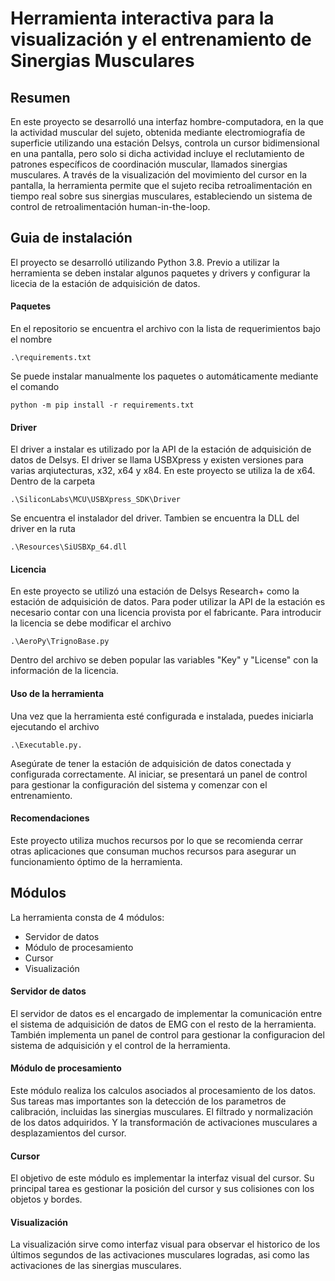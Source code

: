 # Herramienta interactiva para la visualización y el entrenamiento de Sinergias Musculares 

## Resumen 
En este proyecto se desarrolló una interfaz hombre-computadora, en la que la actividad muscular del sujeto, obtenida mediante electromiografía de superficie utilizando una estación Delsys, controla un cursor bidimensional en una pantalla, pero solo si dicha actividad incluye el reclutamiento de patrones específicos de coordinación muscular, llamados sinergias musculares. A través de la visualización del movimiento del cursor en la pantalla, la herramienta permite que el sujeto reciba retroalimentación en tiempo real sobre sus sinergias musculares, estableciendo un sistema de control de retroalimentación human-in-the-loop. 

## Guia de instalación
El proyecto se desarrolló utilizando Python 3.8. Previo a utilizar la herramienta se deben instalar algunos paquetes y drivers y configurar la licecia de la estación de adquisición de datos. 

#### Paquetes
En el repositorio se encuentra el archivo con la lista de requerimientos bajo el nombre

    .\requirements.txt

Se puede instalar manualmente los paquetes o automáticamente mediante el comando

    python -m pip install -r requirements.txt

#### Driver
El driver a instalar es utilizado por la API de la estación de adquisición de datos de Delsys. El driver se llama USBXpress y existen versiones para varias arqiutecturas, x32, x64 y x84. En este proyecto se utiliza la de x64. Dentro de la carpeta 

    .\SiliconLabs\MCU\USBXpress_SDK\Driver
    
Se encuentra el instalador del driver. Tambien se encuentra la DLL del driver en la ruta

    .\Resources\SiUSBXp_64.dll

#### Licencia
En este proyecto se utilizó una estación de Delsys Research+ como la estación de adquisición de datos. Para poder utilizar la API de la estación es necesario contar con una licencia provista por el fabricante. Para introducir la licencia se debe modificar el archivo

    .\AeroPy\TrignoBase.py

Dentro del archivo se deben popular las variables "Key" y "License" con la información de la licencia.

#### Uso de la herramienta

Una vez que la herramienta esté configurada e instalada, puedes iniciarla ejecutando el archivo 

    .\Executable.py. 

Asegúrate de tener la estación de adquisición de datos conectada y configurada correctamente. Al iniciar, se presentará un panel de control para gestionar la configuración del sistema y comenzar con el entrenamiento. 

#### Recomendaciones
Este proyecto utiliza muchos recursos por lo que se recomienda cerrar otras aplicaciones que consuman muchos recursos para asegurar un funcionamiento óptimo de la herramienta.
 
## Módulos 
La herramienta consta de 4 módulos:
 - Servidor de datos
 - Módulo de procesamiento
 - Cursor
 - Visualización

#### Servidor de datos
El servidor de datos es el encargado de implementar la comunicación entre el sistema de adquisición de datos de EMG con el resto de la herramienta. También implementa un panel de control para gestionar la configuracion del sistema de adquisición y el control de la herramienta.
#### Módulo de procesamiento
Este módulo realiza los calculos asociados al procesamiento de los datos. Sus tareas mas importantes son la detección de los parametros de calibración, incluidas las sinergias musculares. El filtrado y normalización de los datos adquiridos. Y la transformación de activaciones musculares a desplazamientos del cursor. 
#### Cursor
El objetivo de este módulo es implementar la interfaz visual del cursor. Su principal tarea es gestionar la posición del cursor y sus colisiones con los objetos y bordes.
#### Visualización
La visualización sirve como interfaz visual para observar el historico de los últimos segundos de las activaciones musculares logradas, asi como las activaciones de las sinergias musculares.











